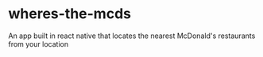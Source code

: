# wheres-the-mcds
An app built in react native that locates the nearest McDonald's restaurants from your location
